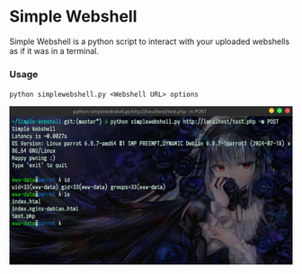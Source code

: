 # Simple Webshell

Simple Webshell is a python script to interact with your uploaded webshells as if it was in a terminal. 

### Usage

`python simplewebshell.py <Webshell URL> options`

![Alt text](/screenshot/usage.png)

